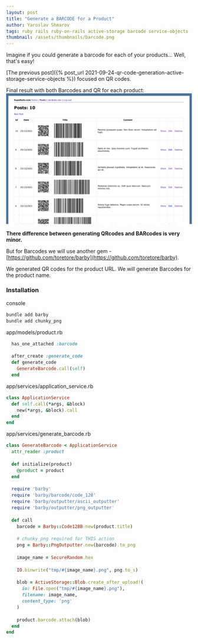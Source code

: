 ```yaml
---
layout: post
title: "Generate a BARCODE for a Product"
author: Yaroslav Shmarov
tags: ruby rails ruby-on-rails active-storage barcode service-objects
thumbnail: /assets/thumbnails/barcode.png
---
```


Imagine if you could generate a barcode for each of your products... Well, that's easy!

[The previous post]({% post_url 2021-09-24-qr-code-generation-active-storage-service-objects %})
focused on QR codes.

Final result with both Barcodes and QR for each product:
![barcode and qr in a rails app](/assets/images/barcode-and-qr.png)

**There difference between generating QRcodes and BARcodes is very minor.**

But for Barcodes we will use another gem - [https://github.com/toretore/barby](https://github.com/toretore/barby).

We generated QR codes for the product URL. We will generate Barcodes for the product name.

### Installation

console
```ruby
bundle add barby
bundle add chunky_png
```

app/models/product.rb
```ruby
  has_one_attached :barcode

  after_create :generate_code
  def generate_code
    GenerateBarcode.call(self)
  end
```

app/services/application_service.rb
```ruby
class ApplicationService
  def self.call(*args, &block)
    new(*args, &block).call
  end
end
```

app/services/generate_barcode.rb
```ruby
class GenerateBarcode < ApplicationService
  attr_reader :product

  def initialize(product)
    @product = product
  end

  require 'barby'
  require 'barby/barcode/code_128'
  require 'barby/outputter/ascii_outputter'
  require 'barby/outputter/png_outputter'

  def call
    barcode = Barby::Code128B.new(product.title)

    # chunky_png required for THIS action
    png = Barby::PngOutputter.new(barcode).to_png

    image_name = SecureRandom.hex

    IO.binwrite("tmp/#{image_name}.png", png.to_s)

    blob = ActiveStorage::Blob.create_after_upload!(
      io: File.open("tmp/#{image_name}.png"),
      filename: image_name,
      content_type: 'png'
    )

    product.barcode.attach(blob)
  end
end
```
